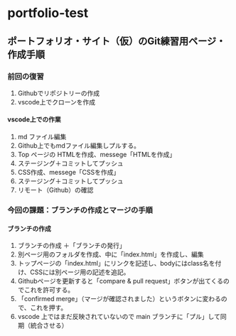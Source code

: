 # portfolio-test

## ポートフォリオ・サイト（仮）のGit練習用ページ・作成手順
### 前回の復習
  1. Githubでリポジトリーの作成
  2. vscode上でクローンを作成
#### vscode上での作業
  1. md ファイル編集
  3. Github上でもmdファイル編集しプルする。
  2. Top ページの HTMLを作成、messege「HTMLを作成」
  3. ステージング＋コミットしてプッシュ
  4. CSS作成、messege「CSSを作成」
  5. ステージング＋コミットしてプッシュ
  6. リモート（Github）の確認

### 今回の課題：ブランチの作成とマージの手順
#### ブランチの作成
  1. ブランチの作成 ＋「ブランチの発行」
  2. 別ページ用のフォルダを作成、中に「index.html」を作成し、編集
  3. トップページの「index.html」にリンクを記述し、bodyにはclass名を付け、CSSには別ページ用の記述を追記。
  4. Githubページを更新すると「compare & pull request」ボタンが出てくるのでこれを許可する。
  5. 「confirmed merge」（マージが確認されました）というボタンに変わるので、これを押す。
  6. vscode 上ではまだ反映されていないので main ブランチに「プル」して同期（統合させる）



